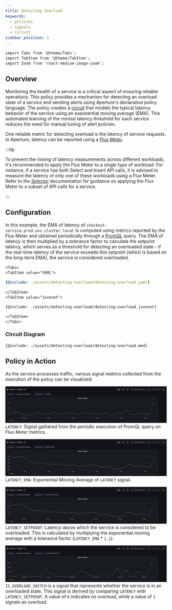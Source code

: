 ```yaml
---
title: Detecting Overload
keywords:
  - policies
  - signals
  - circuit
sidebar_position: 2
---
```


```mdx-code-block
import Tabs from '@theme/Tabs';
import TabItem from '@theme/TabItem';
import Zoom from 'react-medium-image-zoom';
```

## Overview

Monitoring the health of a service is a critical aspect of ensuring reliable
operations. This policy provides a mechanism for detecting an overload state of
a service and sending alerts using Aperture's declarative policy language. The
policy creates a [circuit](/concepts/policy/circuit.md) that models the typical
latency behavior of the service using an exponential moving average (EMA). This
automated learning of the normal latency threshold for each service reduces the
need for manual tuning of alert policies.

One reliable metric for detecting overload is the latency of service requests.
In Aperture, latency can be reported using a
[_Flux Meter_](/concepts/flow-control/resources/flux-meter.md).

:::tip

To prevent the mixing of latency measurements across different workloads, it's
recommended to apply the Flux Meter to a single type of workload. For instance,
if a service has both Select and Insert API calls, it is advised to measure the
latency of only one of these workloads using a Flux Meter. Refer to the
[_Selector_](/concepts/flow-control/selector.md) documentation for guidance on
applying the Flux Meter to a subset of API calls for a service.

:::

## Configuration

In this example, the EMA of latency of `checkout-service.prod.svc.cluster.local`
is computed using metrics reported by the Flux Meter and obtained periodically
through a
[PromQL](https://prometheus.io/docs/prometheus/latest/querying/basics/) query.
The EMA of latency is then multiplied by a tolerance factor to calculate the
setpoint latency, which serves as a threshold for detecting an overloaded
state - if the real-time latency of the service exceeds this setpoint (which is
based on the long-term EMA), the service is considered overloaded.

```mdx-code-block
<Tabs>
<TabItem value="YAML">
```

```yaml
{@include: ./assets/detecting-overload/detecting-overload.yaml}
```

```mdx-code-block
</TabItem>
<TabItem value="Jsonnet">
```

```jsonnet
{@include: ./assets/detecting-overload/detecting-overload.jsonnet}
```

```mdx-code-block
</TabItem>
</Tabs>
```

### Circuit Diagram

<Zoom>

```mermaid
{@include: ./assets/detecting-overload/detecting-overload.mmd}
```

</Zoom>

## Policy in Action

As the service processes traffic, various signal metrics collected from the
execution of the policy can be visualized:

<Zoom>

![LATENCY](./assets/detecting-overload/latency.png) `LATENCY`: Signal gathered
from the periodic execution of PromQL query on _Flux Meter_ metrics.

</Zoom>

<Zoom>

![LATENCY_EMA](./assets/detecting-overload/latency_ema.png) `LATENCY_EMA`:
Exponential Moving Average of `LATENCY` signal.

</Zoom>

<Zoom>

![LATENCY_SETPOINT](./assets/detecting-overload/latency_setpoint.png)
`LATENCY_SETPOINT`: Latency above which the service is considered to be
overloaded. This is calculated by multiplying the exponential moving average
with a tolerance factor (`LATENCY_EMA` \* `1.1`).

</Zoom>

<Zoom>

![IS_OVERLOAD_SWITCH](./assets/detecting-overload/is_overload_switch.png)
`IS_OVERLOAD_SWITCH` is a signal that represents whether the service is in an
overloaded state. This signal is derived by comparing `LATENCY` with
`LATENCY_SETPOINT`. A value of `0` indicates no overload, while a value of `1`
signals an overload.

</Zoom>
